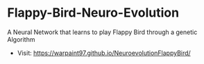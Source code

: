 # Flappy-Bird-Neuro-Evolution
A Neural Network that learns to play Flappy Bird through a genetic Algorithm

- Visit: https://warpaint97.github.io/NeuroevolutionFlappyBird/
